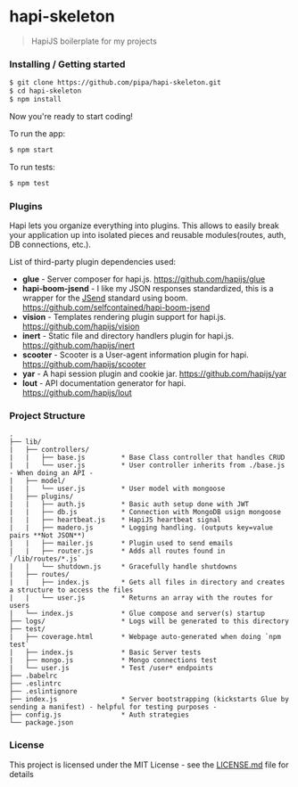 # hapi-skeleton
> HapiJS boilerplate for my projects

### Installing / Getting started

```bash
$ git clone https://github.com/pipa/hapi-skeleton.git
$ cd hapi-skeleton
$ npm install
```

Now you're ready to start coding!

To run the app:
```bash
$ npm start
```

To run tests:
```bash
$ npm test
```

### Plugins

Hapi lets you organize everything into plugins. This allows to easily break your application up into isolated pieces and reusable modules(routes, auth, DB connections, etc.).

List of third-party plugin dependencies used:
- **glue** - Server composer for hapi.js. https://github.com/hapijs/glue
- **hapi-boom-jsend** - I like my JSON responses standardized, this is a wrapper for the [JSend](https://labs.omniti.com/labs/jsend) standard using boom. https://github.com/selfcontained/hapi-boom-jsend
- **vision** - Templates rendering plugin support for hapi.js. https://github.com/hapijs/vision
- **inert** - Static file and directory handlers plugin for hapi.js. https://github.com/hapijs/inert
- **scooter** - Scooter is a User-agent information plugin for hapi. https://github.com/hapijs/scooter
- **yar** - A hapi session plugin and cookie jar. https://github.com/hapijs/yar
- **lout** - API documentation generator for hapi. https://github.com/hapijs/lout

### Project Structure
```
.
├── lib/
|   ├── controllers/
|   |   ├── base.js         * Base Class controller that handles CRUD
|   |   └── user.js         * User controller inherits from ./base.js - When doing an API -
|   ├── model/
|   |   └── user.js         * User model with mongoose
|   ├── plugins/
|   |   ├── auth.js         * Basic auth setup done with JWT
|   |   ├── db.js           * Connection with MongoDB usign mongoose
|   |   ├── heartbeat.js    * HapiJS heartbeat signal
|   |   ├── madero.js       * Logging handling. (outputs key=value pairs **Not JSON**)
|   |   ├── mailer.js       * Plugin used to send emails
|   |   ├── router.js       * Adds all routes found in `/lib/routes/*.js`
|   |   └── shutdown.js     * Gracefully handle shutdowns
|   ├── routes/
|   |   ├── index.js        * Gets all files in directory and creates a structure to access the files
|   |   └── user.js         * Returns an array with the routes for users
|   └── index.js            * Glue compose and server(s) startup
├── logs/                   * Logs will be generated to this directory
├── test/
|   ├── coverage.html       * Webpage auto-generated when doing `npm test`
|   ├── index.js            * Basic Server tests
|   ├── mongo.js            * Mongo connections test
|   └── user.js             * Test /user* endpoints
├── .babelrc
├── .eslintrc
├── .eslintignore
├── index.js                * Server bootstrapping (kickstarts Glue by sending a manifest) - helpful for testing purposes -
├── config.js               * Auth strategies
└── package.json
```

### License

This project is licensed under the MIT License - see the [LICENSE.md](LICENSE.md) file for details
